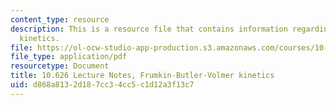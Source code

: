 ```yaml
---
content_type: resource
description: This is a resource file that contains information regarding frumkin-butler-volmer
  kinetics.
file: https://ol-ocw-studio-app-production.s3.amazonaws.com/courses/10-626-electrochemical-energy-systems-spring-2014/d868a8132d187cc34cc5c1d12a3f13c7_MIT10_626S14_S11lec27b.pdf
file_type: application/pdf
resourcetype: Document
title: 10.626 Lecture Notes, Frumkin-Butler-Volmer kinetics
uid: d868a813-2d18-7cc3-4cc5-c1d12a3f13c7
---
```

